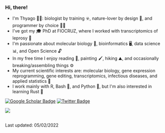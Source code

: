 ### Hi, there!

* I'm Thyago :rainbow_flag:: biologist by training ☣️, nature-lover by design :leaves:, and  programmer by choice :man_technologist:
* I've got my :mortar_board: PhD at FIOCRUZ, where I worked with transcriptomics of leprosy 🦠
* I'm passionate about molecular biology :dna:, bioinformatics :desktop_computer:, data science 📊, and Open Science :unlock:
* In my free time I enjoy reading :book:, painting :paintbrush:, hiking ⛰️, and occasionally breaking/assembling things ⚙️
* My current scientific interests are: molecular biology, gene expression reprogramming, gene editing, transcriptomics, infectious diseases, and applied statistics 🔢
* I work mainly with R, Bash 🐧, and Python 🐍, but I'm also interested in learning Rust 🦀

[![Google Scholar Badge](https://img.shields.io/badge/Scholar-Google%20Scholar-green)](https://scholar.google.com/citations?user=OXeOfZMAAAAJ&hl)
[![Twitter Badge](https://img.shields.io/badge/-@thyagohills-1ca0f1?style=flat&labelColor=1ca0f1&logo=twitter&logoColor=white&link=https://twitter.com/thyagohills)](https://twitter.com/thyagohills)

<p align = "left">
 <img src = "https://github-readme-stats.vercel.app/api?username=thyagoleal&show_icons=true&theme=merko">
</p>
<br/>
Last updated: 05/02/2022
